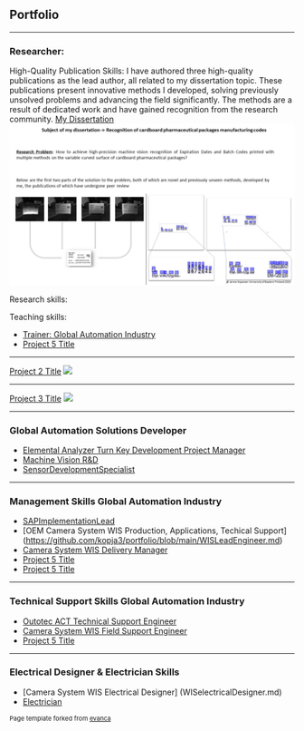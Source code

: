 ## Portfolio

---

### Researcher: 
High-Quality Publication Skills: 
I have authored three high-quality publications as the lead author, all related to my dissertation topic. 
These publications present innovative methods I developed, solving previously unsolved problems and advancing the field significantly. The methods are a result of dedicated work and have gained recognition from the research community.
[My Dissertation](/sample_page)
<img src="images/dissertation2(1).jpg?raw=true"/>

Research skills:

Teaching skills:
- [Trainer: Global Automation Industry ](ACTTrainer.md)
- [Project 5 Title](http://example.com/)


---
[Project 2 Title](/pdf/sample_presentation.pdf)
<img src="images/dummy_thumbnail.jpg?raw=true"/>

---
[Project 3 Title](http://example.com/)
<img src="images/dummy_thumbnail.jpg?raw=true"/>

---

### Global Automation Solutions Developer
- [Elemental Analyzer Turn Key Development Project Manager](ProjectModelDevelopmentProjectManager.md/)
- [Machine Vision R&D ](MachineVisionRD.md)
- [SensorDevelopmentSpecialist](SensorDevelopmentSpecialist.md)

---

### Management Skills Global Automation Industry 
- [SAPImplementationLead](SAPImplementationLead.md)
- [OEM Camera System WIS Production, Applications, Techical Support] (https://github.com/kopja3/portfolio/blob/main/WISLeadEngineer.md)
- [Camera System WIS Delivery Manager](WISDeliveryManager.md)
- [Project 5 Title](http://example.com/)
- [Project 5 Title](http://example.com/)



---
### Technical Support Skills Global Automation Industry 
- [Outotec ACT Technical Support Engineer](taidot.md)
- [Camera System WIS Field Support Engineer](WISFieldSupportEngineer.md)
- [Project 5 Title](http://example.com/)

---
### Electrical Designer & Electrician Skills 
- [Camera System WIS Electrical Designer] (WISelectricalDesigner.md)
- [Electrician](Electrician.md)


<p style="font-size:11px">Page template forked from <a href="https://github.com/evanca/quick-portfolio">evanca</a></p>
<!-- Remove above link if you don't want to attibute -->
